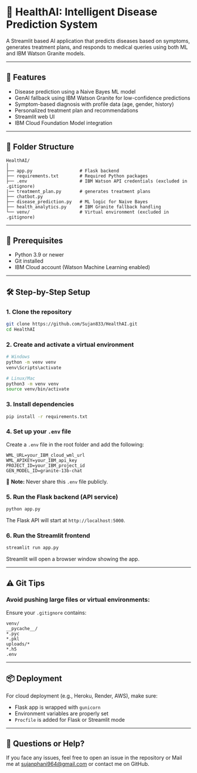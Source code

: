 
# 🏥 HealthAI: Intelligent Disease Prediction System

A Streamlit based AI application that predicts diseases based on symptoms, generates treatment plans, and responds to medical queries using both ML and IBM Watson Granite models.

---

## 🚀 Features
- Disease prediction using a Naive Bayes ML model
- GenAI fallback using IBM Watson Granite for low-confidence predictions
- Symptom-based diagnosis with profile data (age, gender, history)
- Personalized treatment plan and recommendations
- Streamlit web UI
- IBM Cloud Foundation Model integration

---

## 📁 Folder Structure
```
HealthAI/
│
├── app.py                  # Flask backend
├── requirements.txt        # Required Python packages
├── .env                    # IBM Watson API credentials (excluded in .gitignore)
|── treatment_plan.py       # generates treatment plans
├── chatbot.py
├── disease_prediction.py   # ML logic for Naive Bayes
├── health_analytics.py     # IBM Granite fallback handling
└── venv/                   # Virtual environment (excluded in .gitignore)
```

---

## 🔧 Prerequisites
- Python 3.9 or newer
- Git installed
- IBM Cloud account (Watson Machine Learning enabled)

---

## 🛠️ Step-by-Step Setup

### 1. Clone the repository
```bash
git clone https://github.com/Sujan833/HealthAI.git
cd HealthAI
```

### 2. Create and activate a virtual environment
```bash
# Windows
python -m venv venv
venv\Scripts\activate

# Linux/Mac
python3 -m venv venv
source venv/bin/activate
```

### 3. Install dependencies
```bash
pip install -r requirements.txt
```

### 4. Set up your `.env` file
Create a `.env` file in the root folder and add the following:
```
WML_URL=your_IBM_cloud_wml_url
WML_APIKEY=your_IBM_api_key
PROJECT_ID=your_IBM_project_id
GEN_MODEL_ID=granite-13b-chat
```

📝 **Note:** Never share this `.env` file publicly.

### 5. Run the Flask backend (API service)
```bash
python app.py
```

The Flask API will start at `http://localhost:5000`.

### 6. Run the Streamlit frontend
```bash
streamlit run app.py
```

Streamlit will open a browser window showing the app.

---

## ⚠️ Git Tips

### Avoid pushing large files or virtual environments:
Ensure your `.gitignore` contains:
```
venv/
__pycache__/
*.pyc
*.pkl
uploads/*
*.h5
.env
```

---

## 📦 Deployment
For cloud deployment (e.g., Heroku, Render, AWS), make sure:
- Flask app is wrapped with `gunicorn`
- Environment variables are properly set
- `Procfile` is added for Flask or Streamlit mode

---

## 💬 Questions or Help?
If you face any issues, feel free to open an issue in the repository  or Mail me at sujanphani964@gmail.com or contact me on GitHub.
